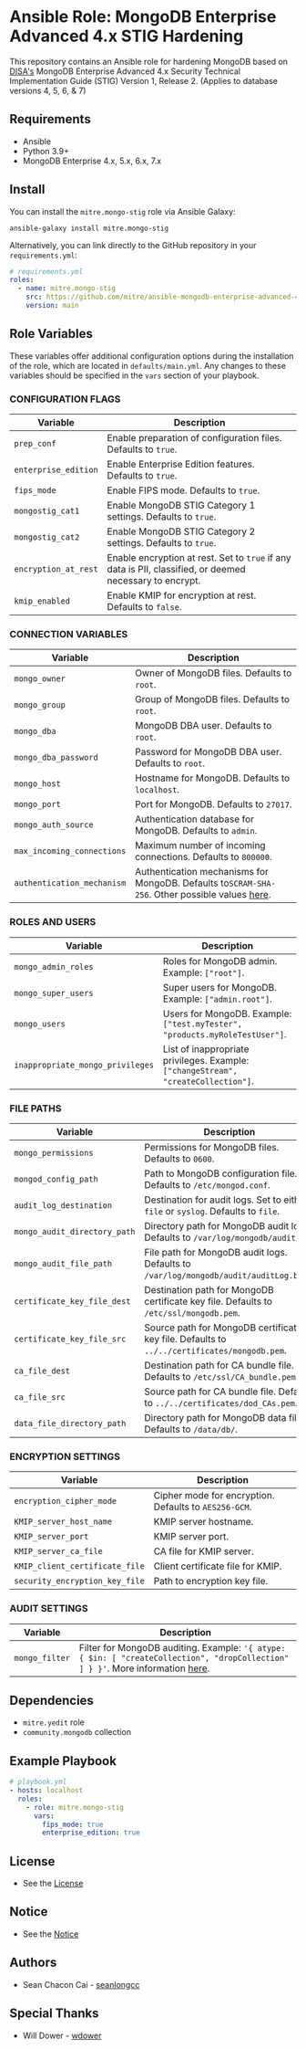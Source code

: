 # Ansible Role: MongoDB Enterprise Advanced 4.x STIG Hardening

This repository contains an Ansible role for hardening MongoDB based on [DISA's](https://public.cyber.mil/stigs/downloads/) MongoDB Enterprise Advanced 4.x Security Technical
Implementation Guide (STIG) Version 1, Release 2. (Applies to database versions 4, 5, 6, & 7)

## Requirements

- Ansible
- Python 3.9+
- MongoDB Enterprise 4.x, 5.x, 6.x, 7.x

## Install

You can install the `mitre.mongo-stig` role via Ansible Galaxy:

```
ansible-galaxy install mitre.mongo-stig
```

Alternatively, you can link directly to the GitHub repository in your `requirements.yml`:

```yaml
# requirements.yml
roles:
  - name: mitre.mongo-stig
    src: https://github.com/mitre/ansible-mongodb-enterprise-advanced-4-stig-hardening
    version: main
```

## Role Variables

These variables offer additional configuration options during the installation of the role, which are located in `defaults/main.yml`. Any changes to these variables should be specified in the `vars` section of your playbook.

### CONFIGURATION FLAGS

| Variable             | Description                                                                                              |
| -------------------- | -------------------------------------------------------------------------------------------------------- |
| `prep_conf`          | Enable preparation of configuration files. Defaults to `true`.                                           |
| `enterprise_edition` | Enable Enterprise Edition features. Defaults to `true`.                                                  |
| `fips_mode`          | Enable FIPS mode. Defaults to `true`.                                                                    |
| `mongostig_cat1`     | Enable MongoDB STIG Category 1 settings. Defaults to `true`.                                             |
| `mongostig_cat2`     | Enable MongoDB STIG Category 2 settings. Defaults to `true`.                                             |
| `encryption_at_rest` | Enable encryption at rest. Set to `true` if any data is PII, classified, or deemed necessary to encrypt. |
| `kmip_enabled`       | Enable KMIP for encryption at rest. Defaults to `false`.                                                 |

### CONNECTION VARIABLES

| Variable                   | Description                                                                                                                                                |
| -------------------------- | ---------------------------------------------------------------------------------------------------------------------------------------------------------- |
| `mongo_owner`              | Owner of MongoDB files. Defaults to `root`.                                                                                                                |
| `mongo_group`              | Group of MongoDB files. Defaults to `root`.                                                                                                                |
| `mongo_dba`                | MongoDB DBA user. Defaults to `root`.                                                                                                                      |
| `mongo_dba_password`       | Password for MongoDB DBA user. Defaults to `root`.                                                                                                         |
| `mongo_host`               | Hostname for MongoDB. Defaults to `localhost`.                                                                                                             |
| `mongo_port`               | Port for MongoDB. Defaults to `27017`.                                                                                                                     |
| `mongo_auth_source`        | Authentication database for MongoDB. Defaults to `admin`.                                                                                                  |
| `max_incoming_connections` | Maximum number of incoming connections. Defaults to `800000`.                                                                                              |
| `authentication_mechanism` | Authentication mechanisms for MongoDB. Defaults to`SCRAM-SHA-256`. Other possible values [here](https://www.mongodb.com/docs/manual/core/authentication/). |

### ROLES AND USERS

| Variable                         | Description                                                                        |
| -------------------------------- | ---------------------------------------------------------------------------------- |
| `mongo_admin_roles`              | Roles for MongoDB admin. Example: `["root"]`.                                      |
| `mongo_super_users`              | Super users for MongoDB. Example: `["admin.root"]`.                                |
| `mongo_users`                    | Users for MongoDB. Example: `["test.myTester", "products.myRoleTestUser"]`.        |
| `inappropriate_mongo_privileges` | List of inappropriate privileges. Example: `["changeStream", "createCollection"]`. |

### FILE PATHS

| Variable                     | Description                                                                                 |
| ---------------------------- | ------------------------------------------------------------------------------------------- |
| `mongo_permissions`          | Permissions for MongoDB files. Defaults to `0600`.                                          |
| `mongod_config_path`         | Path to MongoDB configuration file. Defaults to `/etc/mongod.conf`.                         |
| `audit_log_destination`      | Destination for audit logs. Set to either `file` or `syslog`. Defaults to `file`.           |
| `mongo_audit_directory_path` | Directory path for MongoDB audit logs. Defaults to `/var/log/mongodb/audit/`.               |
| `mongo_audit_file_path`      | File path for MongoDB audit logs. Defaults to `/var/log/mongodb/audit/auditLog.bson`.       |
| `certificate_key_file_dest`  | Destination path for MongoDB certificate key file. Defaults to `/etc/ssl/mongodb.pem`.      |
| `certificate_key_file_src`   | Source path for MongoDB certificate key file. Defaults to `../../certificates/mongodb.pem`. |
| `ca_file_dest`               | Destination path for CA bundle file. Defaults to `/etc/ssl/CA_bundle.pem`.                  |
| `ca_file_src`                | Source path for CA bundle file. Defaults to `../../certificates/dod_CAs.pem`.               |
| `data_file_directory_path`   | Directory path for MongoDB data files. Defaults to `/data/db/`.                             |

### ENCRYPTION SETTINGS

| Variable                       | Description                                           |
| ------------------------------ | ----------------------------------------------------- |
| `encryption_cipher_mode`       | Cipher mode for encryption. Defaults to `AES256-GCM`. |
| `KMIP_server_host_name`        | KMIP server hostname.                                 |
| `KMIP_server_port`             | KMIP server port.                                     |
| `KMIP_server_ca_file`          | CA file for KMIP server.                              |
| `KMIP_client_certificate_file` | Client certificate file for KMIP.                     |
| `security_encryption_key_file` | Path to encryption key file.                          |

### AUDIT SETTINGS

| Variable       | Description                                                                                                                                                                                             |
| -------------- | ------------------------------------------------------------------------------------------------------------------------------------------------------------------------------------------------------- |
| `mongo_filter` | Filter for MongoDB auditing. Example: `'{ atype: { $in: [ "createCollection", "dropCollection" ] } }'`. More information [here](https://www.mongodb.com/docs/manual/tutorial/configure-audit-filters/). |

## Dependencies

- `mitre.yedit` role
- `community.mongodb` collection

## Example Playbook

```yaml
# playbook.yml
- hosts: localhost
  roles:
    - role: mitre.mongo-stig
      vars:
        fips_mode: true
        enterprise_edition: true
```

## License

- See the [License](/LICENSE.md)

## Notice

- See the [Notice](/NOTICE.md)

## Authors

- Sean Chacon Cai - [seanlongcc](https://github.com/seanlongcc)

## Special Thanks

- Will Dower - [wdower](https://github.com/wdower)
